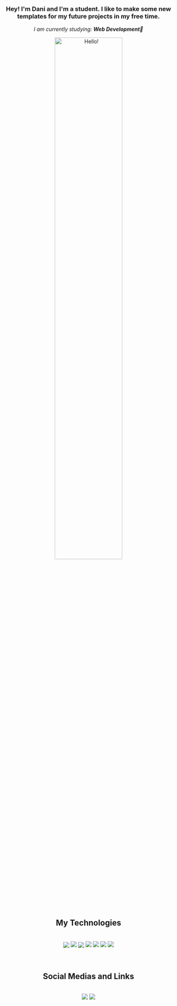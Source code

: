 <div align='center'>
  <h3>
    Hey! I'm Dani and I'm a student. I like to make some new templates for my future projects in my free time.
  </h3>
  <i>I am currently studying: <b>Web Development📱</b></i>
</div>
<picture>
<p align="center">
  <img width=60% alt="Hello!" src="https://tenor.com/bDr30GB9AxD.gif">
</picture>
</p>
<!--  My Technologies and my Badges  -->
<div align='center'>
<h2 align='center'>My Technologies</h2><br>
  <img style="margin-top: 5px;"align="center" src='https://img.shields.io/badge/JavaScript-F7DF1E?style=for-the-badge&logo=javascript&logoColor=black'>
  <img align="center" src="https://img.shields.io/badge/github-%23121011.svg?style=for-the-badge&logo=github&logoColor=white">
  <img style="margin-top: 5px;" align="center" src='https://img.shields.io/badge/Microsoft_Office-D83B01?style=for-the-badge&logo=microsoft-office&logoColor=white'>
  <img align="center" src='https://img.shields.io/badge/html5-%23E34F26.svg?style=for-the-badge&logo=html5&logoColor=white'>
  <img align="center" src='https://img.shields.io/badge/css3-%231572B6.svg?style=for-the-badge&logo=css3&logoColor=white'>
  <img align="center" src="https://img.shields.io/badge/Visual%20Studio%20Code-0078d7.svg?style=for-the-badge&logo=visual-studio-code&logoColor=white">
  <img align="center" src="https://img.shields.io/badge/react-%2320232a.svg?style=for-the-badge&logo=react&logoColor=%2361DAFB">
</div>
<br>
<br>
<!--  My Social Medias and some Links  -->
<h2 align='center'>Social Medias and Links</h2><br>

<div align="center">
  <a href="mailto:danirizky704@gmail.com" target="blank"><img src="https://img.shields.io/badge/Gmail-D14836?style=for-the-badge&logo=gmail&logoColor=white"></a>
  <a href="https://www.linkedin.com/in/dani-rizky/" target="blank"><img src="https://img.shields.io/badge/linkedin-%230077B5.svg?style=for-the-badge&logo=linkedin&logoColor=white"/></a>
</div>
